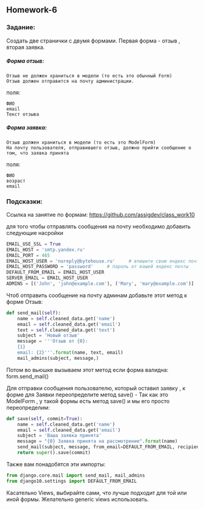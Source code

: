 ## Homework-6

### Задание:

Создать две странички с двумя формами. Первая форма - отзыв , вторая заявка.

##### Форма отзыв:

    Отзыв не должен храниться в модели (то есть это обычный Form)
    Отзыв должен отправится на почту администрации.

поля:

    ФИО
    email
    Текст отзыва
   
##### Форма заявка:

    Отзыв должен храниться в модели (то есть это ModelForm)
    На почту пользователя, отправившего отзыв, должно прийти сообщение о том, что заявка принята

поля:  

    ФИО
    возраст
    email
    

### Подсказки:

Ссылка на занятие по формам: https://github.com/assigdev/class_work10

для того чтобы отправлять сообщения на почту необходимо добавить следующие насройки

```python
EMAIL_USE_SSL = True
EMAIL_HOST = 'smtp.yandex.ru'
EMAIL_PORT = 465
EMAIL_HOST_USER = 'noreply@bytehouse.ru'     # впишите свою яндекс почту
EMAIL_HOST_PASSWORD = 'password'     # пароль от вашей яндекс почты
DEFAULT_FROM_EMAIL = EMAIL_HOST_USER
SERVER_EMAIL = EMAIL_HOST_USER
ADMINS = [('John', 'john@example.com'), ('Mary', 'mary@example.com')]  # напишите свою почту и имя
```    

Чтоб отправить сообщение на почту админам добавьте этот метод к форме Отзыв:
```python
def send_mail(self):
    name = self.cleaned_data.get('name')
    email = self.cleaned_data.get('email')
    text = self.cleaned_data.get('text')
    subject = 'Новый отзыв'
    message = '''Отзыв от {0}:
    {1}
    email: {2}'''.format(name, text, email)
    mail_admins(subject, message,)
```  

Потом во вьюшке вызываем этот метод если форма валидна: form.send_mail()

Для отправки сообщения пользователю, который оставил заявку , к форме для Заявки переопределите метод save() - Так как это ModelForm , у такой формы есть метод save() и мы его просто переопределим:

```python    
def save(self, commit=True):
    name = self.cleaned_data.get('name')
    email = self.cleaned_data.get('email')
    subject = 'Ваша заявка принята'
    message = "{0} Заявка принята на рассмотрение".format(name)
    send_mail(subject, message, from_email=DEFAULT_FROM_EMAIL, recipient_list=[email])
    return super().save(commit)
```  
Также вам понадобятся эти импорты:

```python
from django.core.mail import send_mail, mail_admins
from django10.settings import DEFAULT_FROM_EMAIL
```  

Касательно Views, выбирайте сами, что лучше подходит для той или иной формы. Желательно generic views использовать.

